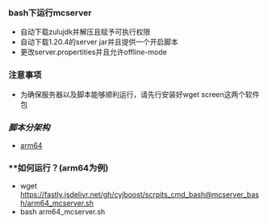 ### **bash下运行mcserver**
* 自动下载zulujdk并解压且赋予可执行权限
* 自动下载1.20.4的server jar并且提供一个开启脚本
* 更改server.propertities并且允许offline-mode
### **注意事项**
* 为确保服务器以及脚本能够顺利运行，请先行安装好wget screen这两个软件包
### *脚本分架构*
* [arm64](https://fastly.jsdelivr.net/gh/cyjboost/scrpits_cmd_bash@mcserver_bash/arm64_mcserver.sh)

### **如何运行？(arm64为例)
* wget https://fastly.jsdelivr.net/gh/cyjboost/scrpits_cmd_bash@mcserver_bash/arm64_mcserver.sh
* bash arm64_mcserver.sh

